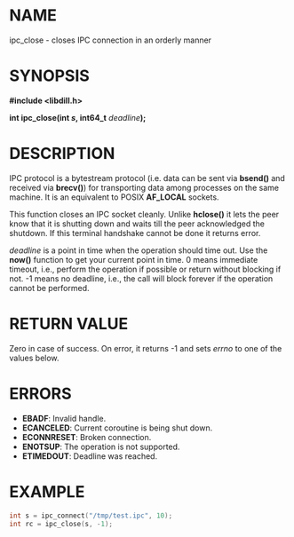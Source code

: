 # NAME

ipc_close - closes IPC connection in an orderly manner

# SYNOPSIS

**#include &lt;libdill.h>**

**int ipc_close(int **_s_**, int64_t** _deadline_**);**

# DESCRIPTION

IPC protocol is a bytestream protocol (i.e. data can be sent via **bsend()** and received via **brecv()**) for transporting data among processes on the same machine. It is an equivalent to POSIX **AF_LOCAL** sockets.

This function closes an IPC socket cleanly. Unlike **hclose()** it lets the peer know that it is shutting down and waits till the peer acknowledged the shutdown. If this terminal handshake cannot be done it returns error.

_deadline_ is a point in time when the operation should time out. Use the **now()** function to get your current point in time. 0 means immediate timeout, i.e., perform the operation if possible or return without blocking if not. -1 means no deadline, i.e., the call will block forever if the operation cannot be performed.

# RETURN VALUE

Zero in case of success. On error, it returns -1 and sets _errno_ to one of the values below.

# ERRORS

* **EBADF**: Invalid handle.
* **ECANCELED**: Current coroutine is being shut down.
* **ECONNRESET**: Broken connection.
* **ENOTSUP**: The operation is not supported.
* **ETIMEDOUT**: Deadline was reached.

# EXAMPLE

```c
int s = ipc_connect("/tmp/test.ipc", 10);
int rc = ipc_close(s, -1);
```

